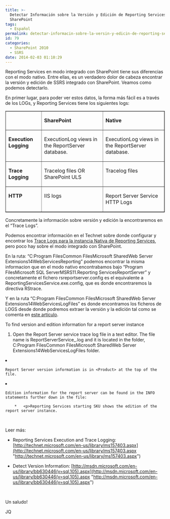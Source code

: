 ```yaml
---
title: >-
  Detectar Información sobre la Versión y Edición de Reporting Services para
  SharePoint
tags:
  - Español
permalink: detectar-informacin-sobre-la-versin-y-edicin-de-reporting-services-para-sharepoint
id: 79
categories:
  - SharePoint 2010
  - SSRS
date: 2014-02-03 01:10:29
---
```


Reporting Services en modo integrado con SharePoint tiene sus diferencias con el modo nativo. Entre ellas, es un verdadero dolor de cabeza encontrar la versión y edición de SSRS integrado con SharePoint. Veamos como podemos detectarlo.

En primer lugar, para poder ver estos datos, la forma más fácil es a través de los LOGs, y Reporting Services tiene los siguientes logs:
<table border="1" cellspacing="0" cellpadding="0"><tbody><tr><td valign="top">&nbsp;</td><td valign="top">

**SharePoint**
</td><td valign="top">

**Native**
</td></tr><tr><td valign="top">

**Execution Logging**
</td><td valign="top">

ExecutionLog views in the ReportServer database.
</td><td valign="top">

ExecutionLog views in the ReportServer database.
</td></tr><tr><td valign="top">

**Trace Logging**
</td><td valign="top">

Tracelog files OR SharePoint ULS
</td><td valign="top">

Tracelog files
</td></tr><tr><td valign="top">

**HTTP**
</td><td valign="top">

IIS logs
</td><td valign="top">

Report Server Service HTTP Logs
</td></tr></tbody></table>

Concretamente la información sobre versión y edición la encontraremos en el “Trace Logs”.

Podemos encontrar información en el Technet sobre donde configurar y encontrar los [Trace Logs para la instancia Nativa de Reporting Services](http://technet.microsoft.com/en-us/library/ms156500.aspx), pero poco hay sobre el modo integrado con SharePoint.

En la ruta: “C:Program FilesCommon FilesMicrosoft SharedWeb Server Extensions14WebServicesReporting” podemos encontrar la misma informacion que en el modo nativo encontrabamos bajo “Program FilesMicrosoft SQL ServerMSRS11.<instance name>Reporting ServicesReportServer” y concretamente el fichero rsreportserver.config es el equivalente a ReportingServicesService.exe.config, que es donde encontraremos la directiva RStrace.

Y en la ruta “C:Program FilesCommon FilesMicrosoft SharedWeb Server Extensions14WebServicesLogFiles” es donde encontramos los ficheros de LOGS desde donde podremos extraer la versión y la edición tal como se comenta en [este artículo](http://msdn.microsoft.com/en-us/library/bb630446(v=sql.105).aspx).

To find version and edition information for a report server instance

1.  Open the Report Server service trace log file in a text editor. The file name is ReportServerService_<timestamp>.log and it is located in the folder, C:Program FilesCommon FilesMicrosoft SharedWeb Server Extensions14WebServicesLogFiles folder.
<li>

    Report Server version information is in <Product> at the top of the file.
<li>

    Edition information for the report server can be found in the INFO statements further down in the file:

        *   <p>Reporting Services starting SKU shows the edition of the report server instance.

&nbsp;

Leer más:

- Reporting Services Execution and Trace Logging: [http://technet.microsoft.com/en-us/library/ms157403.aspx](http://technet.microsoft.com/en-us/library/ms157403.aspx "http://technet.microsoft.com/en-us/library/ms157403.aspx")

- Detect Version Information: [http://msdn.microsoft.com/en-us/library/bb630446(v=sql.105).aspx](http://msdn.microsoft.com/en-us/library/bb630446(v=sql.105).aspx "http://msdn.microsoft.com/en-us/library/bb630446(v=sql.105).aspx")

&nbsp;

Un saludo!

JQ